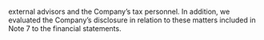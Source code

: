 external  advisors  and  the  Company’s  tax  personnel.  In  addition,  we  evaluated  the
Company’s  disclosure  in  relation  to  these  matters  included  in  Note  7  to  the  financial
statements.